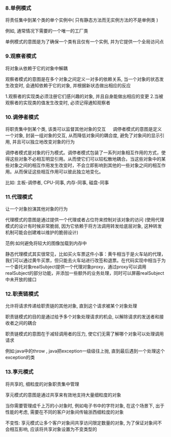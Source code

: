 ### 8.单例模式
将责任集中到某个类的单个实例中( 只有静态方法而无实例方法的不是单例类 )

例如, 通常情况下需要的一个唯一的工厂类

单例模式的意图是为了确保一个类有且仅有一个实例, 并为它提供一个全局访问点

### 9.观察者模式
将对象从依赖于它的对象中解耦

观察者模式的意图是在多个对象之间定义一对多的依赖关系, 当一个对象的状态发生改变时, 会通知依赖于它的对象, 并根据新状态做出相应的反应

1.观察者的实现类必须注册它们感兴趣的对象, 并且自身能做出相应的变更
2.当被观察者的实现类的值发生改变时, 必须记得通知观察者


### 10.调停者模式
将职责集中到某个类, 该类可以监督其他对象的交互
 
调停者模式的意图是定义一个对象, 封装一组对象的交互, 从而降低对象间的耦合度, 避免了对象间的显示引用, 并且可以独立地改变对象的行为

调停者模式是对象的行为模式。调停者模式包装了一系列对象相互作用的方式，使得这些对象不必相互明显引用。从而使它们可以较松散地耦合。当这些对象中的某些对象之间的相互作用发生改变时，不会立即影响到其他的一些对象之间的相互作用。从而保证这些相互作用可以彼此独立地变化。

比如: 主板-调停者, CPU-同事, 内存-同事, 磁盘-同事


### 11.代理模式
让一个对象扮演其他对象的行为

代理模式的意图是通过提供一个代理或者占位符来控制对该对象的访问 (使用代理模式的设计有时候非常脆弱, 因为它依赖于将方法调用转发给底层对象, 这种转发机制可能会创建难以维护的脆弱设计)

范例:如何避免将较大的图像加载到内存中

静态代理模式其实很常见，比如买火车票这件小事：黄牛相当于是火车站的代理，我们可以通过黄牛买票，但只能去火车站进行改签和退票。在代码实现中相当于为一个委托对象realSubject提供一个代理对象proxy，通过proxy可以调用realSubject的部分功能，并添加一些额外的业务处理，同时可以屏蔽realSubject中未开放的接口


### 12.职责链模式
允许将请求传递给职责链的其他对象, 直到这个请求被某个对象处理

职责链模式的目的是通过给予多个对象处理请求的机会, 以解除请求的发送者和接收者之间的耦合

职责链模式的意图在于减轻调用者的压力, 使它们无需了解哪个对象可以处理调用请求

例如:java中的throw , java把exception一级级往上抛, 直到最后遇到一个处理这个exception的类

### 13.享元模式
将共享的, 细粒度的对象职责集中管理

享元模式的意图是通过共享来有效地支持大量细粒度的对象

当你需要管理成千上万的小对象时, 例如电子书中的字符对象, 在这个场景下, 出于性能的考虑,  需要在不同的客户对象间传输浙西细粒度的对象

不变性: 享元模式让多个客户对象间共享访问限定数量的对象, 为了保证对象间不会相互影响, 应该将共享对象设置为不变类型的
